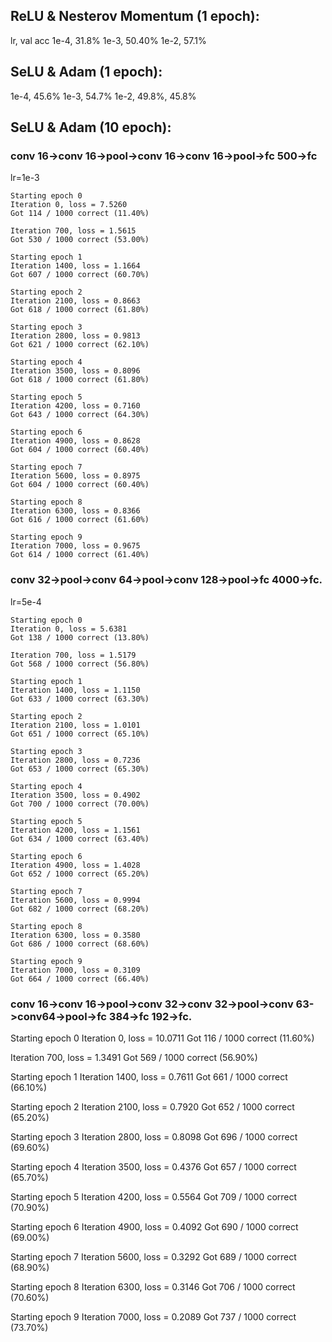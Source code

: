 ## ReLU & Nesterov Momentum (1 epoch):
lr, val acc
1e-4, 31.8%
1e-3, 50.40%
1e-2, 57.1%

## SeLU & Adam (1 epoch):
1e-4, 45.6%
1e-3, 54.7%
1e-2, 49.8%, 45.8%

## SeLU & Adam (10 epoch):

### conv 16->conv 16->pool->conv 16->conv 16->pool->fc 500->fc
lr=1e-3

```
Starting epoch 0
Iteration 0, loss = 7.5260
Got 114 / 1000 correct (11.40%)

Iteration 700, loss = 1.5615
Got 530 / 1000 correct (53.00%)

Starting epoch 1
Iteration 1400, loss = 1.1664
Got 607 / 1000 correct (60.70%)

Starting epoch 2
Iteration 2100, loss = 0.8663
Got 618 / 1000 correct (61.80%)

Starting epoch 3
Iteration 2800, loss = 0.9813
Got 621 / 1000 correct (62.10%)

Starting epoch 4
Iteration 3500, loss = 0.8096
Got 618 / 1000 correct (61.80%)

Starting epoch 5
Iteration 4200, loss = 0.7160
Got 643 / 1000 correct (64.30%)

Starting epoch 6
Iteration 4900, loss = 0.8628
Got 604 / 1000 correct (60.40%)

Starting epoch 7
Iteration 5600, loss = 0.8975
Got 604 / 1000 correct (60.40%)

Starting epoch 8
Iteration 6300, loss = 0.8366
Got 616 / 1000 correct (61.60%)

Starting epoch 9
Iteration 7000, loss = 0.9675
Got 614 / 1000 correct (61.40%)
```

### conv 32->pool->conv 64->pool->conv 128->pool->fc 4000->fc.
lr=5e-4

```
Starting epoch 0
Iteration 0, loss = 5.6381
Got 138 / 1000 correct (13.80%)

Iteration 700, loss = 1.5179
Got 568 / 1000 correct (56.80%)

Starting epoch 1
Iteration 1400, loss = 1.1150
Got 633 / 1000 correct (63.30%)

Starting epoch 2
Iteration 2100, loss = 1.0101
Got 651 / 1000 correct (65.10%)

Starting epoch 3
Iteration 2800, loss = 0.7236
Got 653 / 1000 correct (65.30%)

Starting epoch 4
Iteration 3500, loss = 0.4902
Got 700 / 1000 correct (70.00%)

Starting epoch 5
Iteration 4200, loss = 1.1561
Got 634 / 1000 correct (63.40%)

Starting epoch 6
Iteration 4900, loss = 1.4028
Got 652 / 1000 correct (65.20%)

Starting epoch 7
Iteration 5600, loss = 0.9994
Got 682 / 1000 correct (68.20%)

Starting epoch 8
Iteration 6300, loss = 0.3580
Got 686 / 1000 correct (68.60%)

Starting epoch 9
Iteration 7000, loss = 0.3109
Got 664 / 1000 correct (66.40%)
```

### conv 16->conv 16->pool->conv 32->conv 32->pool->conv 63->conv64->pool->fc 384->fc 192->fc.

Starting epoch 0
Iteration 0, loss = 10.0711
Got 116 / 1000 correct (11.60%)

Iteration 700, loss = 1.3491
Got 569 / 1000 correct (56.90%)

Starting epoch 1
Iteration 1400, loss = 0.7611
Got 661 / 1000 correct (66.10%)

Starting epoch 2
Iteration 2100, loss = 0.7920
Got 652 / 1000 correct (65.20%)

Starting epoch 3
Iteration 2800, loss = 0.8098
Got 696 / 1000 correct (69.60%)

Starting epoch 4
Iteration 3500, loss = 0.4376
Got 657 / 1000 correct (65.70%)

Starting epoch 5
Iteration 4200, loss = 0.5564
Got 709 / 1000 correct (70.90%)

Starting epoch 6
Iteration 4900, loss = 0.4092
Got 690 / 1000 correct (69.00%)

Starting epoch 7
Iteration 5600, loss = 0.3292
Got 689 / 1000 correct (68.90%)

Starting epoch 8
Iteration 6300, loss = 0.3146
Got 706 / 1000 correct (70.60%)

Starting epoch 9
Iteration 7000, loss = 0.2089
Got 737 / 1000 correct (73.70%)

